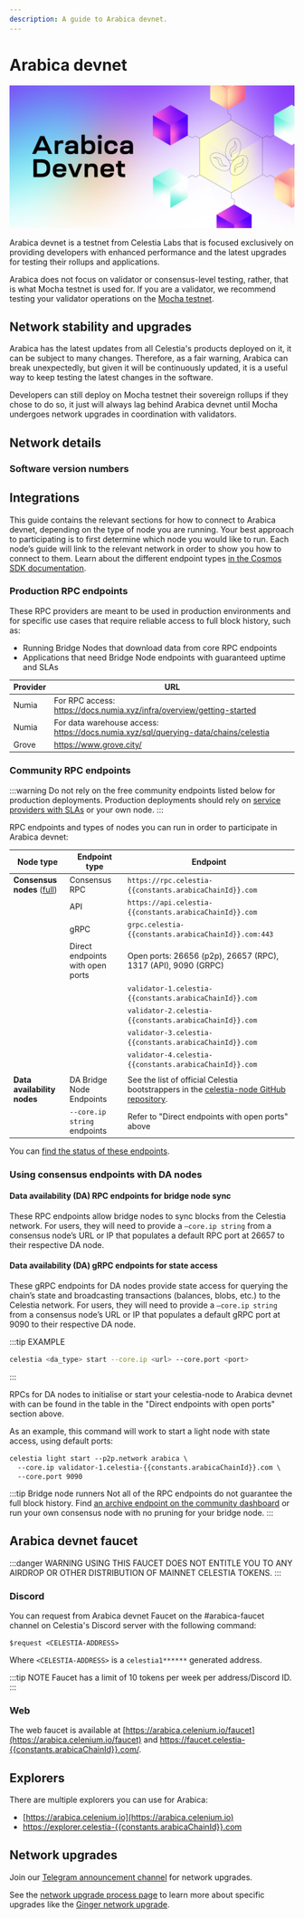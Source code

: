 ```yaml
---
description: A guide to Arabica devnet.
---
```


# Arabica devnet

<!-- markdownlint-disable MD013 -->
<!-- markdownlint-disable MD033 -->
<script setup>
import constants from '/.vitepress/constants/constants.js'
import ArabicaVersionTags from '../.vitepress/components/ArabicaVersionTags.vue'
import ArabicaDevnetDetails from '../.vitepress/components/ArabicaDevnetDetails.vue'
</script>

![arabica-devnet](/img/arabica-devnet.png)

Arabica devnet is a testnet from Celestia Labs that is focused
exclusively on providing developers with enhanced performance and
the latest upgrades for testing their rollups and applications.

Arabica does not focus on validator or consensus-level testing, rather,
that is what Mocha testnet is used for. If you are a validator, we
recommend testing your validator operations on the
[Mocha testnet](/how-to-guides/mocha-testnet.md).

## Network stability and upgrades

Arabica has the latest updates from all Celestia's products deployed
on it, it can be subject to many changes. Therefore, as a fair warning,
Arabica can break unexpectedly, but given it will be continuously updated,
it is a useful way to keep testing the latest changes in the software.

Developers can still deploy on Mocha testnet their sovereign rollups if they
chose to do so, it just will always lag behind Arabica devnet until Mocha
undergoes network upgrades in coordination with validators.

## Network details

<ArabicaDevnetDetails />

### Software version numbers

<ArabicaVersionTags/>

## Integrations

This guide contains the relevant sections for how to connect to Arabica
devnet, depending on the type of node you are running. Your best
approach to participating is to first determine which node you would
like to run. Each node’s guide will link to the relevant network in
order to show you how to connect to them. Learn about the different
endpoint types [in the Cosmos SDK documentation](https://docs.cosmos.network/v0.50/learn/advanced/grpc_rest).

### Production RPC endpoints

<!-- markdownlint-disable MD013 -->
<!-- markdownlint-disable MD034 -->

These RPC providers are meant to be used in production environments
and for specific use cases that require reliable access to full block
history, such as:

- Running Bridge Nodes that download data from core RPC endpoints
- Applications that need Bridge Node endpoints with guaranteed uptime and SLAs

| Provider | URL |
|--------|--------|
| Numia | For RPC access: <https://docs.numia.xyz/infra/overview/getting-started> |
| Numia | For data warehouse access: <https://docs.numia.xyz/sql/querying-data/chains/celestia> |
| Grove | <https://www.grove.city/> |

### Community RPC endpoints

:::warning
Do not rely on the free community endpoints listed below
for production deployments. Production deployments should rely
on [service providers with SLAs](#production-rpc-endpoints) or
your own node.
:::

RPC endpoints and types of nodes you can run in order to participate in Arabica devnet:


<!-- markdownlint-disable MD013 -->

| Node type                                                                              | Endpoint type                    | Endpoint                                                                                                      |
| -------------------------------------------------------------------------------------- | -------------------------------- | ------------------------------------------------------------------------------------------------------------- |
| **Consensus nodes** ([full](../how-to-guides/consensus-node.md))                               | Consensus RPC                    | `https://rpc.celestia-{{constants.arabicaChainId}}.com`                                                                         |
|                                                                                        | API                              | `https://api.celestia-{{constants.arabicaChainId}}.com`                                                                         |
|                                                                                        | gRPC                             | `grpc.celestia-{{constants.arabicaChainId}}.com:443`                                                                            |
|                                                                                        | Direct endpoints with open ports | Open ports: 26656 (p2p), 26657 (RPC), 1317 (API), 9090 (GRPC)                                                 |
|                                                                                        |                                  | `validator-1.celestia-{{constants.arabicaChainId}}.com`                                                                         |
|                                                                                        |                                  | `validator-2.celestia-{{constants.arabicaChainId}}.com`                                                                         |
|                                                                                        |                                  | `validator-3.celestia-{{constants.arabicaChainId}}.com`                                                                         |
|                                                                                        |                                  | `validator-4.celestia-{{constants.arabicaChainId}}.com`                                                                         |
|                                                                                        |                                  |                                                                                                               |
| **Data availability nodes** | DA Bridge Node Endpoints | See the list of official Celestia bootstrappers in the [celestia-node GitHub repository](https://github.com/celestiaorg/celestia-node/blob/a87a17557223d88231b56d323d22ac9da31871db/nodebuilder/p2p/bootstrap.go#L39). |
|                                                                                        | `--core.ip string` endpoints     | Refer to "Direct endpoints with open ports" above                                                             |

<!-- markdownlint-enable MD013 -->

You can [find the status of these endpoints](https://celestia-tools.brightlystake.com/).

### Using consensus endpoints with DA nodes

#### Data availability (DA) RPC endpoints for bridge node sync

These RPC endpoints allow bridge nodes to sync blocks from the Celestia network.
For users, they will need to provide a `–core.ip string`
from a consensus node’s URL or IP that populates a default RPC port at 26657
to their respective DA node.

#### Data availability (DA) gRPC endpoints for state access

These gRPC endpoints for DA nodes provide state access for querying the
chain’s state and broadcasting transactions (balances, blobs, etc.) to the
Celestia network. For users, they will need to provide a `–core.ip string`
from a consensus node’s URL or IP that populates a default gRPC port at 9090
to their respective DA node.

:::tip EXAMPLE

```bash
celestia <da_type> start --core.ip <url> --core.port <port>
```

:::

RPCs for DA nodes to initialise or start your celestia-node to
Arabica devnet with can be found in the table in the
"Direct endpoints with open ports" section above.

As an example, this command will work to start a light node with
state access, using default ports:

```bash-vue
celestia light start --p2p.network arabica \
  --core.ip validator-1.celestia-{{constants.arabicaChainId}}.com \
  --core.port 9090
```

:::tip Bridge node runners
Not all of the RPC endpoints do not guarantee the full block history.
Find [an archive endpoint on the community dashboard](https://celestia-tools.brightlystake.com/)
or run your own consensus node with no pruning for
your bridge node.
:::

## Arabica devnet faucet

:::danger WARNING
USING THIS FAUCET DOES NOT ENTITLE YOU TO ANY AIRDROP OR OTHER DISTRIBUTION OF
MAINNET CELESTIA TOKENS.
:::

### Discord

You can request from Arabica devnet Faucet on the #arabica-faucet channel on
Celestia's Discord server with the following command:

```text
$request <CELESTIA-ADDRESS>
```

Where `<CELESTIA-ADDRESS>` is a `celestia1******` generated address.

:::tip NOTE
Faucet has a limit of 10 tokens per week per address/Discord ID.
:::

### Web

The web faucet is available at [https://arabica.celenium.io/faucet](https://arabica.celenium.io/faucet) and [https://faucet.celestia-{{constants.arabicaChainId}}.com/](https://faucet.celestia-{{constants.arabicaChainId}}.com/).

## Explorers

There are multiple explorers you can use for Arabica:

- [https://arabica.celenium.io](https://arabica.celenium.io)
- [https://explorer.celestia-{{constants.arabicaChainId}}.com](https://explorer.celestia-{{constants.arabicaChainId}}.com)

## Network upgrades

Join our [Telegram announcement channel](https://t.me/+smSFIA7XXLU4MjJh)
for network upgrades.

See the [network upgrade process page](/how-to-guides/network-upgrade-process.md) to learn more
about specific upgrades like the [Ginger network upgrade](/how-to-guides/network-upgrade-process.md#ginger-network-upgrade).
